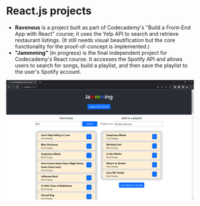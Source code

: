 # React.js projects

* **Ravenous** is a project built as part of Codecademy's "Build a Front-End App with React" course; it uses the Yelp API to search and retrieve restaurant listings. (It still needs visual beautification but the core functionality for the proof-of-concept is implemented.)
* **"Jammming"** (in progress) is the final independent project for Codecademy's React course. It accesses the Spotify API and allows users to search for songs, build a playlist, and then save the playlist to the user's Spotify account.

<img src="./jammming/demo_screenshots/Jammming%20demo%200005.PNG" alt="Demo screenshot 5" width="700"/>
